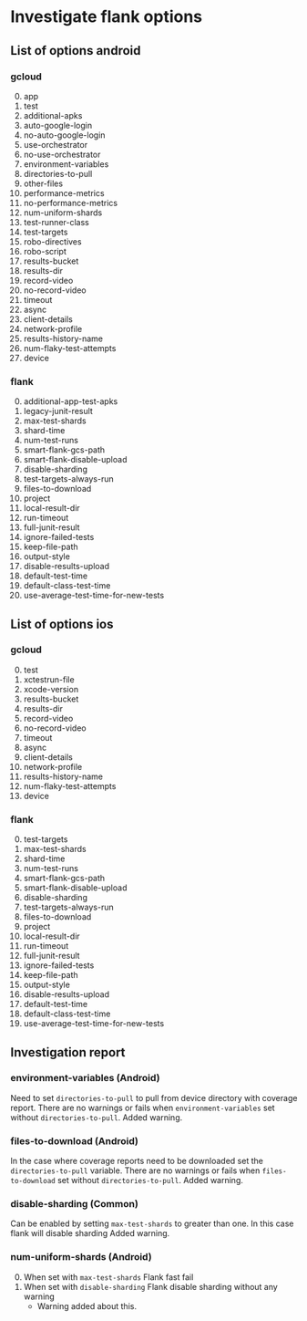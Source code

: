 # Investigate flank options

## List of options android

### gcloud

0. app
1. test
2. additional-apks
3. auto-google-login
4. no-auto-google-login
5. use-orchestrator
6. no-use-orchestrator
7. environment-variables
8. directories-to-pull
9. other-files
10. performance-metrics
11. no-performance-metrics
12. num-uniform-shards
13. test-runner-class
14. test-targets
15. robo-directives
16. robo-script
17. results-bucket
18. results-dir
19. record-video
20. no-record-video
21. timeout
22. async
23. client-details
24. network-profile
25. results-history-name
26. num-flaky-test-attempts
27. device

### flank

0. additional-app-test-apks
1. legacy-junit-result
2. max-test-shards
3. shard-time
4. num-test-runs
5. smart-flank-gcs-path
6. smart-flank-disable-upload
7. disable-sharding
8. test-targets-always-run
9. files-to-download
10. project
11. local-result-dir
12. run-timeout
13. full-junit-result
14. ignore-failed-tests
15. keep-file-path
16. output-style
17. disable-results-upload
18. default-test-time
19. default-class-test-time
20. use-average-test-time-for-new-tests

## List of options ios

### gcloud

0. test
1. xctestrun-file
2. xcode-version
3. results-bucket
4. results-dir
5. record-video
6. no-record-video
7. timeout
8. async
9. client-details
10. network-profile
11. results-history-name
12. num-flaky-test-attempts
13. device

### flank

0. test-targets
1. max-test-shards
2. shard-time
3. num-test-runs
4. smart-flank-gcs-path
5. smart-flank-disable-upload
6. disable-sharding
7. test-targets-always-run
8. files-to-download
9. project
10. local-result-dir
11. run-timeout
12. full-junit-result
13. ignore-failed-tests
14. keep-file-path
15. output-style
16. disable-results-upload
17. default-test-time
18. default-class-test-time
19. use-average-test-time-for-new-tests

## Investigation report

### environment-variables (Android)

Need to set ```directories-to-pull``` to pull from device directory with coverage report.
There are no warnings or fails when ```environment-variables``` set without ```directories-to-pull```.
Added warning.

### files-to-download (Android)

In the case where coverage reports need to be downloaded set the ```directories-to-pull``` variable.
There are no warnings or fails when ```files-to-download``` set without ```directories-to-pull```.
Added warning.

### disable-sharding (Common)

Can be enabled by setting ```max-test-shards``` to greater than one. In this case flank will disable sharding
Added warning.

### num-uniform-shards (Android)

0. When set with ```max-test-shards``` Flank fast fail
1. When set with ```disable-sharding``` Flank disable sharding without any warning
   - Warning added about this.
